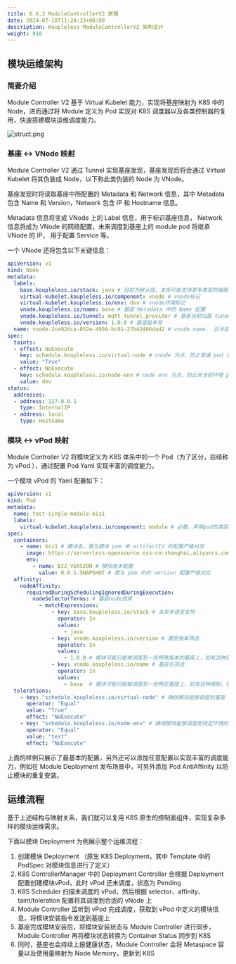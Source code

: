 ```yaml
---
title: 6.6.2 ModuleControllerV2 原理
date: 2024-07-18T11:24:33+08:00
description: Koupleless ModuleControllerV2 架构设计
weight: 910
---
```


## 模块运维架构

###  简要介绍

Module Controller V2 基于 Virtual Kubelet 能力，实现将基座映射为 K8S 中的 Node，进而通过将 Module 定义为 Pod 实现对 K8S 调度器以及各类控制器的复用，快速搭建模块运维调度能力。

![struct.png](https://github.com/koupleless/docs/tree/main/static/img/module-controller-v2/module-controller-struct.png)

### 基座 <-> VNode 映射

Module Controller V2 通过 Tunnel 实现基座发现，基座发现后将会通过 Virtual Kubelet 将其伪装成 Node，以下称此类伪装的 Node 为 VNode。

基座发现时将读取基座中所配置的 Metadata 和 Network 信息，其中 Metadata 包含 Name 和 Version，Network 包含 IP 和 Hostname 信息。

Metadata 信息将变成 VNode 上的 Label 信息，用于标识基座信息， Network 信息将成为 VNode 的网络配置，未来调度到基座上的 module pod 将继承 VNode 的 IP， 用于配置 Service 等。

一个 VNode 还将包含以下关键信息：
```yaml
apiVersion: v1
kind: Node
metadata:
  labels:
    base.koupleless.io/stack: java # 目前为默认值，未来可能支持更多类型的编程语言
    virtual-kubelet.koupleless.io/component: vnode # vnode标记
    virtual-kubelet.koupleless.io/env: dev # vnode环境标记
    vnode.koupleless.io/name: base # 基座 Metadata 中的 Name 配置
    vnode.koupleless.io/tunnel: mqtt_tunnel_provider # 基座当前归属 tunnel
    vnode.koupleless.io/version: 1.0.0 # 基座版本号
  name: vnode.2ce92dca-032e-4956-bc91-27b43406dad2 # vnode name， 后半部分为基座运维管道所生成的 uuid
spec:
  taints:
  - effect: NoExecute
    key: schedule.koupleless.io/virtual-node # vnode 污点，防止普通 pod 调度
    value: "True"
  - effect: NoExecute
    key: schedule.koupleless.io/node-env # node env 污点，防止非当前环境 pod 调度
    value: dev
status:
  addresses:
  - address: 127.0.0.1
    type: InternalIP
  - address: local
    type: Hostname
```

### 模块 <-> vPod 映射

Module Controller V2 将模块定义为 K8S 体系中的一个 Pod（为了区分，后续称为 vPod ），通过配置 Pod Yaml 实现丰富的调度能力。

一个模块 vPod 的 Yaml 配置如下：

```yaml
apiVersion: v1
kind: Pod
metadata:
  name: test-single-module-biz1
  labels:
    virtual-kubelet.koupleless.io/component: module # 必要，声明pod的类型，用于module controller管理
spec:
  containers:
    - name: biz1 # 模块名，需与模块 pom 中 artifactId 的配置严格对应
      image: https://serverless-opensource.oss-cn-shanghai.aliyuncs.com/module-packages/stable/biz1-web-single-host-0.0.1-SNAPSHOT-ark-biz.jar # jar包地址，支持本地 file，http/https 链接
      env:
        - name: BIZ_VERSION # 模块版本配置
          value: 0.0.1-SNAPSHOT # 需与 pom 中的 version 配置严格对应
  affinity:
    nodeAffinity:
      requiredDuringSchedulingIgnoredDuringExecution:
        nodeSelectorTerms: # 基座node选择
          - matchExpressions:
              - key: base.koupleless.io/stack # 未来多语言支持
                operator: In
                values:
                  - java
              - key: vnode.koupleless.io/version # 基座版本筛选
                operator: In
                values:
                  - 1.0.0 # 模块可能只能被调度到一些特殊版本的基座上，如有这种限制，则必须有这个字段。
              - key: vnode.koupleless.io/name # 基座名筛选
                operator: In
                values:
                  - base  # 模块可能只能被调度到一些特定基座上，如有这种限制，则必须有这个字段。
  tolerations:
    - key: "schedule.koupleless.io/virtual-node" # 确保模块能够调度到基座 vnode 上
      operator: "Equal"
      value: "True"
      effect: "NoExecute"
    - key: "schedule.koupleless.io/node-env" # 确保模块能够调度到特定环境的基座node上
      operator: "Equal"
      value: "test"
      effect: "NoExecute"
```

上面的样例只展示了最基本的配置，另外还可以添加任意配置以实现丰富的调度能力，例如在 Module Deployment 发布场景中，可另外添加 Pod AntiAffinity 以防止模块的重复安装。

## 运维流程

基于上述结构与映射关系，我们就可以复用 K8S 原生的控制面组件，实现复杂多样的模块运维需求。

下面以模块 Deployment 为例展示整个运维流程：

1. 创建模块 Deployment （原生 K8S Deployment，其中 Template 中的 PodSpec 对模块信息进行了定义）
2. K8S ControllerManager 中的 Deployment Controller 会根据 Deployment 配置创建模块vPod，此时 vPod 还未调度，状态为 Pending
3. K8S Scheduler 扫描未调度的 vPod，然后根据 selector、affinity、taint/toleration 配置将其调度到合适的 vNode 上
4. Module Controller 监听到 vPod 完成调度，获取到 vPod 中定义的模块信息，将模块安装指令发送到基座上
5. 基座完成模块安装后，将模块安装状态与 Module Controller 进行同步，Module Controller 再将模块状态转换为 Container Status 同步到 K8S
6. 同时，基座也会持续上报健康状态，Module Controller 会将 Metaspace 容量以及使用量映射为 Node Memory，更新到 K8S

<br/>
